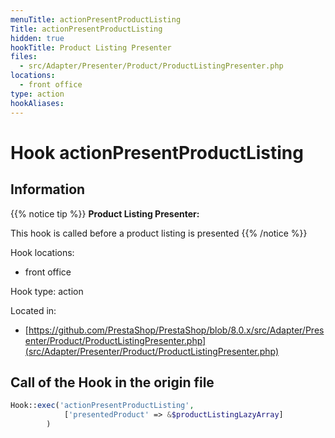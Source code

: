 ```yaml
---
menuTitle: actionPresentProductListing
Title: actionPresentProductListing
hidden: true
hookTitle: Product Listing Presenter
files:
  - src/Adapter/Presenter/Product/ProductListingPresenter.php
locations:
  - front office
type: action
hookAliases:
---
```


# Hook actionPresentProductListing

## Information

{{% notice tip %}}
**Product Listing Presenter:** 

This hook is called before a product listing is presented
{{% /notice %}}

Hook locations: 
  - front office

Hook type: action

Located in: 
  - [https://github.com/PrestaShop/PrestaShop/blob/8.0.x/src/Adapter/Presenter/Product/ProductListingPresenter.php](src/Adapter/Presenter/Product/ProductListingPresenter.php)

## Call of the Hook in the origin file

```php
Hook::exec('actionPresentProductListing',
            ['presentedProduct' => &$productListingLazyArray]
        )
```